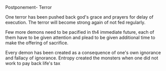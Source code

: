 Postponement- Terror

One terror has been pushed back god's grace and prayers for delay of execution. The terror will become strong again of not fed regularly. 

Few more demons need to be pacified in th4 immediate future, each of them have to be given attention and plead to be given additional time to make the offering of sacrifice. 

Every demon has been created as a consequence of one's own ignorance and fallacy of ignorance.  Entropy created the monsters when one did not work to pay back life's tax